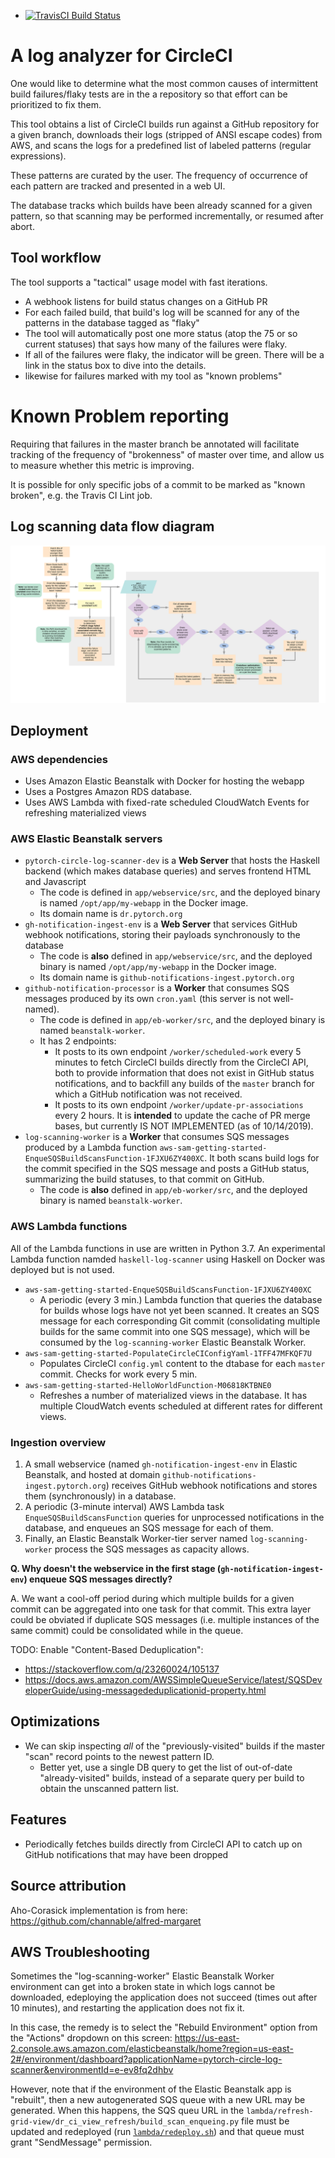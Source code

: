 - [![TravisCI Build Status](https://travis-ci.com/kostmo/circleci-failure-tracker.svg?branch=master)](https://travis-ci.com/kostmo/circleci-failure-tracker)

# A log analyzer for CircleCI

One would like to determine what the most common causes of intermittent build
failures/flaky tests are in the a repository so that effort can be prioritized
to fix them.

This tool obtains a list of CircleCI builds run against a GitHub repository for
a given branch, downloads their logs (stripped of ANSI escape codes) from AWS, and scans the logs for a
predefined list of labeled patterns (regular expressions).

These patterns are curated by the user.  The frequency of occurrence of each
pattern are tracked and presented in a web UI.

The database tracks which builds have been already scanned for a given pattern,
so that scanning may be performed incrementally, or resumed after abort.

## Tool workflow

The tool supports a "tactical" usage model with fast iterations.

* A webhook listens for build status changes on a GitHub PR
* For each failed build, that build's log will be scanned for any of the patterns in the database tagged as "flaky"
* The tool will automatically post one more status (atop the 75 or so current statuses) that says how many of the failures were flaky.
* If all of the failures were flaky, the indicator will be green.  There will be a link in the status box to dive into the details.
* likewise for failures marked with my tool as "known problems"

# Known Problem reporting

Requiring that failures in the master branch be annotated will facilitate tracking of the frequency of "brokenness" of master over time, and allow us to measure whether this metric is improving.

It is possible for only specific jobs of a commit to be marked as "known broken", e.g. the Travis CI Lint job.

## Log scanning data flow diagram

![flow diagram](docs/data-flow.svg)


Deployment
-------------

### AWS dependencies

* Uses Amazon Elastic Beanstalk with Docker for hosting the webapp
* Uses a Postgres Amazon RDS database.
* Uses AWS Lambda with fixed-rate scheduled CloudWatch Events for refreshing materialized views

### AWS Elastic Beanstalk servers

* `pytorch-circle-log-scanner-dev` is a **Web Server** that hosts the Haskell backend (which makes database queries) and serves frontend HTML and Javascript
    * The code is defined in `app/webservice/src`, and the deployed binary is named `/opt/app/my-webapp` in the Docker image.
    * Its domain name is `dr.pytorch.org`
* `gh-notification-ingest-env` is a **Web Server** that services GitHub webhook notifications, storing their payloads synchronously to the database
    * The code is **also** defined in `app/webservice/src`, and the deployed binary is named `/opt/app/my-webapp` in the Docker image.
    * Its domain name is `github-notifications-ingest.pytorch.org`
* `github-notification-processor` is a **Worker** that consumes SQS messages produced by its own `cron.yaml` (this server is not well-named).
    * The code is defined in `app/eb-worker/src`, and the deployed binary is named `beanstalk-worker`.
    * It has 2 endpoints:
        * It posts to its own endpoint `/worker/scheduled-work` every 5 minutes to fetch CircleCI builds directly from the CircleCI API, both to provide information that does not exist in GitHub status notifications, and to backfill any builds of the `master` branch for which a GitHub notification was not received.
        * It posts to its own endpoint `/worker/update-pr-associations` every 2 hours. It is **intended** to update the cache of PR merge bases, but currently IS NOT IMPLEMENTED (as of 10/14/2019).
* `log-scanning-worker` is a **Worker** that consumes SQS messages produced by a Lambda function `aws-sam-getting-started-EnqueSQSBuildScansFunction-1FJXU6ZY400XC`.  It both scans build logs for the commit specified in the SQS message and posts a GitHub status, summarizing the build statuses, to that commit on GitHub.
    * The code is **also** defined in `app/eb-worker/src`, and the deployed binary is named `beanstalk-worker`.

### AWS Lambda functions

All of the Lambda functions in use are written in Python 3.7.  An experimental Lambda function namded `haskell-log-scanner` using Haskell on Docker was deployed but is not used.

* `aws-sam-getting-started-EnqueSQSBuildScansFunction-1FJXU6ZY400XC`
    * A periodic (every 3 min.) Lambda function that queries the database for builds whose logs have not yet been scanned. It creates an SQS message for each corresponding Git commit (consolidating multiple builds for the same commit into one SQS message), which will be consumed by the `log-scanning-worker` Elastic Beanstalk Worker.
* `aws-sam-getting-started-PopulateCircleCIConfigYaml-1TFF47MFKQF7U`
    * Populates CircleCI `config.yml` content to the dtabase for each `master` commit.  Checks for work every 5 min.
* `aws-sam-getting-started-HelloWorldFunction-M06818KTBNE0`
    * Refreshes a number of materialized views in the database.  It has multiple CloudWatch events scheduled at different rates for different views.


### Ingestion overview

1. A small webservice (named `gh-notification-ingest-env` in Elastic Beanstalk, and hosted at domain `github-notifications-ingest.pytorch.org`) receives GitHub webhook notifications and stores them (synchronously) in a database.
2. A periodic (3-minute interval) AWS Lambda task `EnqueSQSBuildScansFunction` queries for unprocessed notifications in the database, and enqueues an SQS message for each of them.
3. Finally, an Elastic Beanstalk Worker-tier server named `log-scanning-worker` process the SQS messages as capacity allows.

**Q. Why doesn't the webservice in the first stage (`gh-notification-ingest-env`) enqueue SQS messages directly?**

A. We want a cool-off period during which multiple builds for a given commit can be aggregated into one task for that commit.
This extra layer could be obviated if duplicate SQS messages (i.e. multiple instances of the same commit) could be consolidated while in the queue.

TODO: Enable "Content-Based Deduplication":
* https://stackoverflow.com/q/23260024/105137
* https://docs.aws.amazon.com/AWSSimpleQueueService/latest/SQSDeveloperGuide/using-messagededuplicationid-property.html


Optimizations
-------------

* We can skip inspecting *all* of the "previously-visited" builds if the master "scan" record points to the newest pattern ID.
    * Better yet, use a single DB query to get the list of out-of-date "already-visited" builds, instead of a separate query per build to obtain the unscanned pattern list.


## Features

* Periodically fetches builds directly from CircleCI API to catch up on GitHub notifications that may have been dropped


## Source attribution

Aho-Corasick implementation is from here: https://github.com/channable/alfred-margaret


AWS Troubleshooting
-------------------

Sometimes the "log-scanning-worker" Elastic Beanstalk Worker environment can get into a broken state in which logs cannot be downloaded,
edeploying the application does not succeed (times out after 10 minutes), and restarting the application does not fix it.

In this case, the remedy is to select the "Rebuild Environment" option from the "Actions" dropdown on this screen:
https://us-east-2.console.aws.amazon.com/elasticbeanstalk/home?region=us-east-2#/environment/dashboard?applicationName=pytorch-circle-log-scanner&environmentId=e-ev8fq2dhbv

However, note that if the environment of the Elastic Beanstalk app is "rebuilt", then a new autogenerated
SQS queue with a new URL may be generated.  When this happens, the SQS queu URL in the
`lambda/refresh-grid-view/dr_ci_view_refresh/build_scan_enqueing.py` file must be updated and redeployed
(run [`lambda/redeploy.sh`](https://github.com/kostmo/circleci-failure-tracker/blob/master/lambda/redeploy.sh))
and that queue must grant "SendMessage" permission.
